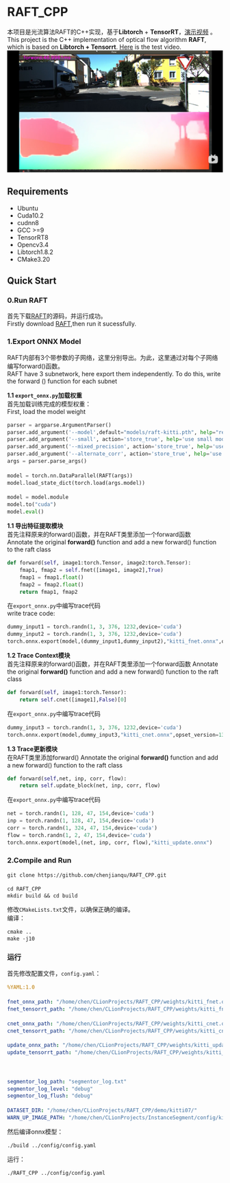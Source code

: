 # RAFT_CPP
本项目是光流算法RAFT的C++实现，基于**Libtorch** + **TensorRT**，[演示视频](https://www.bilibili.com/video/BV1Hb4y1e7eS/) 。  
This project is the C++ implementation of optical flow algorithm **RAFT**, which is based on **Libtorch + Tensorrt**.
[Here](https://www.bilibili.com/video/BV1Hb4y1e7eS/) is the test video.  
![raft](https://github.com/chenjianqu/RAFT_CPP/blob/master/config/raft.png)

## Requirements
* Ubuntu
* Cuda10.2
* cudnn8
* GCC >=9
* TensorRT8
* Opencv3.4
* Libtorch1.8.2
* CMake3.20


## Quick Start
### 0.Run RAFT  
首先下载[RAFT](https://github.com:chenjianqu/RAFT)的源码，并运行成功。  
Firstly download [RAFT](https://github.com:chenjianqu/RAFT),then run it sucessfully.

### 1.Export ONNX Model
RAFT内部有3个带参数的子网络，这里分别导出。为此，这里通过对每个子网络编写forward()函数。  
RAFT have 3 subnetwork, here export them independently. To do this, write the forward () function for each subnet

**1.1 `export_onnx.py`加载权重**   
首先加载训练完成的模型权重：  
First, load the model weight
```python
parser = argparse.ArgumentParser()
parser.add_argument('--model',default="models/raft-kitti.pth", help="restore checkpoint")
parser.add_argument('--small', action='store_true', help='use small model')
parser.add_argument('--mixed_precision', action='store_true', help='use mixed precision')
parser.add_argument('--alternate_corr', action='store_true', help='use efficent correlation implementation')
args = parser.parse_args()

model = torch.nn.DataParallel(RAFT(args))
model.load_state_dict(torch.load(args.model))

model = model.module
model.to("cuda")
model.eval()
```

**1.1 导出特征提取模块**  
首先注释原来的forward()函数，并在RAFT类里添加一个forward函数  
Annotate the original **forward()** function and add a new forward() function to the raft class
```python
def forward(self, image1:torch.Tensor, image2:torch.Tensor):
    fmap1, fmap2 = self.fnet([image1, image2],True)
    fmap1 = fmap1.float()
    fmap2 = fmap2.float()
    return fmap1, fmap2
```
在`export_onnx.py`中编写trace代码  
write trace code:
```python
dummy_input1 = torch.randn(1, 3, 376, 1232,device='cuda')
dummy_input2 = torch.randn(1, 3, 376, 1232,device='cuda')
torch.onnx.export(model,(dummy_input1,dummy_input2),"kitti_fnet.onnx",opset_version=13)
```
**1.2 Trace Context模块**   
首先注释原来的forward()函数，并在RAFT类里添加一个forward函数
Annotate the original **forward()** function and add a new forward() function to the raft class
```python
def forward(self, image1:torch.Tensor):
    return self.cnet([image1],False)[0]
```
在`export_onnx.py`中编写trace代码
```python
dummy_input3 = torch.randn(1, 3, 376, 1232,device='cuda')
torch.onnx.export(model,dummy_input3,"kitti_cnet.onnx",opset_version=13)
```
**1.3 Trace更新模块**   
在RAFT类里添加forward()
Annotate the original **forward()** function and add a new forward() function to the raft class
```python
def forward(self,net, inp, corr, flow):
    return self.update_block(net, inp, corr, flow)
```
在`export_onnx.py`中编写trace代码
```python
net = torch.randn(1, 128, 47, 154,device='cuda')
inp = torch.randn(1, 128, 47, 154,device='cuda')
corr = torch.randn(1, 324, 47, 154,device='cuda')
flow = torch.randn(1, 2, 47, 154,device='cuda')
torch.onnx.export(model,(net, inp, corr, flow),"kitti_update.onnx")
```



### 2.Compile and Run
```shell
git clone https://github.com/chenjianqu/RAFT_CPP.git

cd RAFT_CPP
mkdir build && cd build
```
修改`CMakeLists.txt`文件，以确保正确的编译。  
编译：
```shell
cmake ..
make -j10
```

### 运行
首先修改配置文件，`config.yaml`：
```yaml
%YAML:1.0

fnet_onnx_path: "/home/chen/CLionProjects/RAFT_CPP/weights/kitti_fnet.onnx"
fnet_tensorrt_path: "/home/chen/CLionProjects/RAFT_CPP/weights/kitti_fnet.bin"

cnet_onnx_path: "/home/chen/CLionProjects/RAFT_CPP/weights/kitti_cnet.onnx"
cnet_tensorrt_path: "/home/chen/CLionProjects/RAFT_CPP/weights/kitti_cnet.bin"

update_onnx_path: "/home/chen/CLionProjects/RAFT_CPP/weights/kitti_update.onnx"
update_tensorrt_path: "/home/chen/CLionProjects/RAFT_CPP/weights/kitti_update.bin"



segmentor_log_path: "segmentor_log.txt"
segmentor_log_level: "debug"
segmentor_log_flush: "debug"

DATASET_DIR: "/home/chen/CLionProjects/RAFT_CPP/demo/kitti07/"
WARN_UP_IMAGE_PATH: "/home/chen/CLionProjects/InstanceSegment/config/kitti.png"
```
然后编译onnx模型：
```shell
./build ../config/config.yaml
```

   
运行：
```shell
./RAFT_CPP ../config/config.yaml
```
